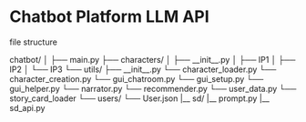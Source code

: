 #  Chatbot Platform LLM API

file structure<br>
<p>
chatbot/
│
├── main.py
├── characters/
│   ├── __init__.py
│   ├── IP1 
│   ├── IP2
│   └── IP3
└── utils/
    ├── __init__.py
    └── character_loader.py
    └── character_creation.py
└── gui_chatroom.py
    └── gui_setup.py
    └── gui_helper.py
    └── narrator.py
    └── recommender.py
    └── user_data.py
    └── story_card_loader
└── users/
     └── User.json
|__ sd/
    |__ prompt.py
    |__ sd_api.py
<p/>
